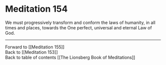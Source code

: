 # Meditation 154

We must progressively transform and conform the laws of humanity, in all times and places, towards the One perfect, universal and eternal Law of God. 

___

Forward to [[Meditation 155]]  
Back to [[Meditation 153]]  
Back to table of contents [[The Lionsberg Book of Meditations]]  